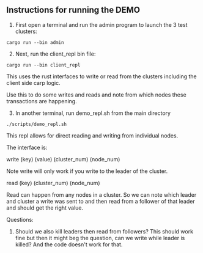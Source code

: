## Instructions for running the DEMO

1. First open a terminal and run the admin program to launch the 3 test clusters:

```
cargo run --bin admin
```

2. Next, run the client_repl bin file:

```
cargo run --bin client_repl
```

This uses the rust interfaces to write or read from the clusters including the client side carp logic.

Use this to do some writes and reads and note from which nodes these transactions are happening.

3. In another terminal, run demo_repl.sh from the main directory

```
./scripts/demo_repl.sh
```

This repl allows for direct reading and writing from individual nodes.

The interface is:

write (key) (value) (cluster_num) (node_num)

Note write will only work if you write to the leader of the cluster.

read (key) (cluster_num) (node_num)

Read can happen from any nodes in a cluster. So we can note which leader and cluster a write was sent to and then read from a follower of that leader and should get the right value.

Questions:

1. Should we also kill leaders then read from followers? This should work fine but then it might beg the question, can we write while leader is killed? And the code doesn't work for that.